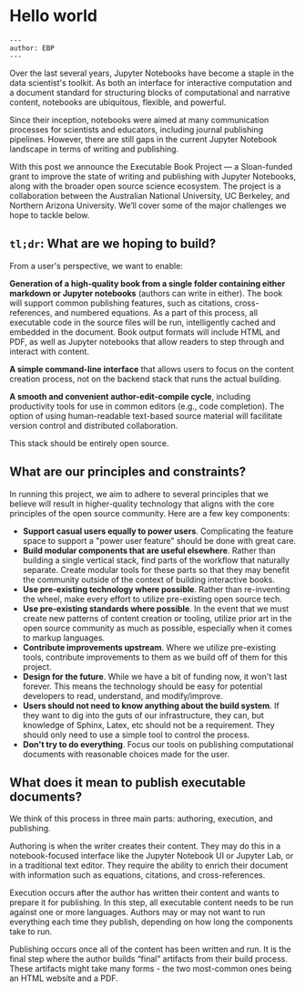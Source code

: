 # Hello world

```{post} 2020-02-25
---
author: EBP
---
```

Over the last several years, Jupyter Notebooks have become a staple in the
data scientist's toolkit. As both an interface for interactive computation
and a document standard for structuring blocks of computational and narrative
content, notebooks are ubiquitous, flexible, and powerful.

Since their inception, notebooks were aimed at many communication processes
for scientists and educators, including journal publishing pipelines. However,
there are still gaps in the current Jupyter Notebook landscape in terms of
writing and publishing.

With this post we announce the Executable Book Project — a Sloan-funded grant
to improve the state of writing and publishing with Jupyter Notebooks, along
with the broader open source science ecosystem. The project is a collaboration between
the Australian National University, UC Berkeley, and Northern Arizona University.
We’ll cover some of the major challenges we hope to tackle below.

## `tl;dr`: What are we hoping to build?

From a user's perspective, we want to enable:

**Generation of a high-quality book from a single folder containing either markdown
or Jupyter notebooks** (authors can write in either). The book will support
common publishing features, such as citations, cross-references, and
numbered equations. As a part of this process, all executable code in the
source files will be run, intelligently cached and embedded in the document.
Book output formats will include HTML and PDF, as well as Jupyter notebooks
that allow readers to step through and interact with content.

**A simple command-line interface** that allows users to focus on the content creation
process, not on the backend stack that runs the actual building.

**A smooth and convenient author-edit-compile cycle**, including productivity tools
for use in common editors (e.g., code completion).  The option of using
human-readable text-based source material will facilitate version control
and distributed collaboration.

This stack should be entirely open source.

## What are our principles and constraints?

In running this project, we aim to adhere to several principles that we believe
will result in higher-quality technology that aligns with the core principles
of the open source community. Here are a few key components:

- **Support casual users equally to power users**. Complicating the feature
  space to support a "power user feature" should be done with great care.
- **Build modular components that are useful elsewhere**. Rather than building
  a single vertical stack, find parts of the workflow that naturally separate.
  Create modular tools for these parts so that they may benefit the community
  outside of the context of building interactive books.
- **Use pre-existing technology where possible**. Rather than re-inventing
  the wheel, make every effort to utilize pre-existing open source tech.
- **Use pre-existing standards where possible**. In the event that we must
  create new patterns of content creation or tooling, utilize prior art in
  the open source community as much as possible, especially when it comes to
  markup languages.
- **Contribute improvements upstream**. Where we utilize pre-existing tools,
  contribute improvements to them as we build off of them for this project.
- **Design for the future**. While we have a bit of funding now, it won't last
  forever. This means the technology should be easy for potential developers
  to read, understand, and modify/improve.
- **Users should not need to know anything about the build system**. If they
  want to dig into the guts of our infrastructure, they can, but knowledge
  of Sphinx, Latex, etc should not be a requirement. They should only need to
  use a simple tool to control the process.
- **Don't try to do everything**. Focus our tools on publishing
  computational documents with reasonable choices made for the user.

## What does it mean to publish executable documents?

We think of this process in three main parts: authoring, execution, and
publishing.

Authoring is when the writer creates their content. They may do this in
a notebook-focused interface like the Jupyter Notebook UI or Jupyter Lab, or
in a traditional text editor. They require the ability to
enrich their document with information such as equations, citations, and
cross-references.

Execution occurs after the author has written their content and wants to
prepare it for publishing. In this step, all executable content needs to be
run against one or more languages. Authors may or may not want to run
everything each time they publish, depending on how long the components take to
run.

Publishing occurs once all of the content has been written and run. It is the
final step where the author builds “final” artifacts from their build process.
These artifacts might take many forms - the two most-common ones being an HTML
website and a PDF.
